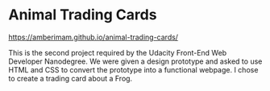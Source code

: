 # Animal Trading Cards
https://amberimam.github.io/animal-trading-cards/

This is the second project required by the Udacity Front-End Web Developer Nanodegree. We were given a design prototype and asked to use HTML and CSS to convert the prototype into a functional webpage. I chose to create a trading card about a Frog.
